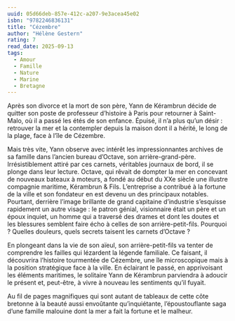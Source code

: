 ```yaml
---
uuid: 05d66deb-857e-412c-a207-9e3acea45e02
isbn: "9782246836131"
title: "Cézembre"
author: "Hélène Gestern"
rating: 7
read_date: 2025-09-13
tags:
  - Amour
  - Famille
  - Nature
  - Marine
  - Bretagne
---
```


Après son divorce et la mort de son père, Yann de Kérambrun décide de quitter son poste de professeur d’histoire à Paris pour retourner à Saint-Malo, où il a passé les étés de son enfance. Épuisé, il n’a plus qu’un désir : retrouver la mer et la contempler depuis la maison dont il a hérité, le long de la plage, face à l’île de Cézembre.

Mais très vite, Yann observe avec intérêt les impressionnantes archives de sa famille dans l’ancien bureau d’Octave, son arrière-grand-père. Irrésistiblement attiré par ces carnets, véritables journaux de bord, il se plonge dans leur lecture. Octave, qui rêvait de dompter la mer en concevant de nouveaux bateaux à moteurs, a fondé au début du XXe siècle une illustre compagnie maritime, Kérambrun & Fils. L’entreprise a contribué à la fortune de la ville et son fondateur en est devenu un des principaux notables. Pourtant, derrière l’image brillante de grand capitaine d’industrie s’esquisse rapidement un autre visage : le patron génial, visionnaire était un père et un époux inquiet, un homme qui a traversé des drames et dont les doutes et les blessures semblent faire écho à celles de son arrière-petit-fils. Pourquoi ? Quelles douleurs, quels secrets taisent les carnets d’Octave ?

En plongeant dans la vie de son aïeul, son arrière-petit-fils va tenter de comprendre les failles qui lézardent la légende familiale. Ce faisant, il découvrira l’histoire tourmentée de Cézembre, une île microscopique mais à la position stratégique face à la ville. En éclairant le passé, en apprivoisant les éléments maritimes, le solitaire Yann de Kérambrun parviendra à adoucir le présent et, peut-être, à vivre à nouveau les sentiments qu’il fuyait.

Au fil de pages magnifiques qui sont autant de tableaux de cette côte bretonne à la beauté aussi envoûtante qu’inquiétante, l’époustouflante saga d’une famille malouine dont la mer a fait la fortune et le malheur.
